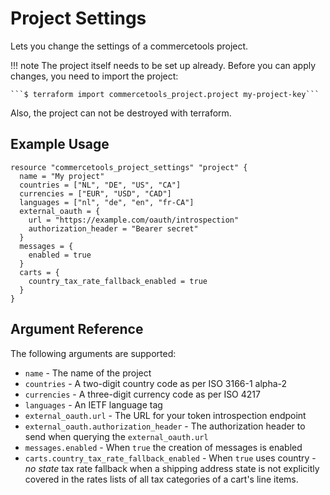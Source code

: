 # Project Settings

Lets you change the settings of a commercetools project.

!!! note
    The project itself needs to be set up already. Before you can apply
    changes, you need to import the project:

    ```$ terraform import commercetools_project.project my-project-key```

Also, the project can not be destroyed with terraform.

## Example Usage

```hcl
resource "commercetools_project_settings" "project" {
  name = "My project"
  countries = ["NL", "DE", "US", "CA"]
  currencies = ["EUR", "USD", "CAD"]
  languages = ["nl", "de", "en", "fr-CA"]
  external_oauth = {
    url = "https://example.com/oauth/introspection"
    authorization_header = "Bearer secret"
  }
  messages = {
    enabled = true
  }
  carts = {
    country_tax_rate_fallback_enabled = true
  }
}
```

## Argument Reference

The following arguments are supported:

* `name` -  The name of the project
* `countries` - A two-digit country code as per ISO 3166-1 alpha-2
* `currencies` - A three-digit currency code as per ISO 4217
* `languages` - An IETF language tag
* `external_oauth.url` - The URL for your token introspection endpoint
* `external_oauth.authorization_header` - The authorization header to send when querying the `external_oauth.url`
* `messages.enabled` - When `true` the creation of messages is enabled
* `carts.country_tax_rate_fallback_enabled` - When `true` uses country - _no state_ tax rate fallback when a shipping address state is not explicitly covered in the rates lists of all tax categories of a cart's line items.

